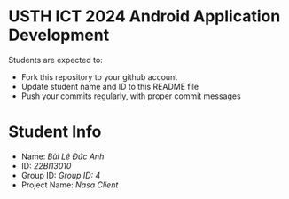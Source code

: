 USTH ICT 2024 Android Application Development
=====================================================

Students are expected to:

* Fork this repository to your github account
* Update student name and ID to this README file
* Push your commits regularly, with proper commit messages

Student Info
=======================

* Name: *Bùi Lê Đức Anh*
* ID: *22BI13010*
* Group ID: *Group ID: 4*
* Project Name: *Nasa Client*
